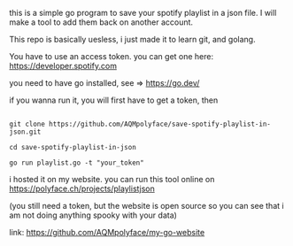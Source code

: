 this is a simple go program to save your spotify playlist in a json file. I will make a tool to add them back on another account.

This repo is basically uesless, i just made it to learn git, and golang.

You have to use an access token. you can get one here: https://developer.spotify.com

you need to have go installed, see => https://go.dev/

if you wanna run it, you will first have to get a token, then

```

git clone https://github.com/AQMpolyface/save-spotify-playlist-in-json.git

cd save-spotify-playlist-in-json

go run playlist.go -t "your_token"
```

i hosted it on my website. you can run this tool online on https://polyface.ch/projects/playlistjson


(you still need a token, but the website is open source so you can see that i am not doing anything spooky with your data)

link: https://github.com/AQMpolyface/my-go-website
